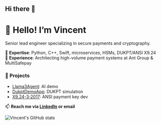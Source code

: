 ## Hi there 👋
# 👋 Hello! I’m Vincent

Senior lead engineer specializing in secure payments and cryptography.

🔹 **Expertise**: Python, C++, Swift, microservices, HSMs, DUKPT/ANSI X9.24  
🔹 **Experience**: Architecting high-volume payment systems at Ant Group & MultiSafepay  

### 🚀 Projects

- [Llama3Agent](https://github.com/Bevia/Llama3Agent): AI demo  
- [DukptDemoApp](https://github.com/Bevia/DukptDemoApp): DUKPT simulation  
- [X9.24-3‑2017](https://github.com/Bevia/X9.24-3-2017-Python-Source): ANSI payment key dev  

📫 **Reach me via [LinkedIn](https://www.linkedin.com/in/vincentbevia/) or email**


![Vincent's GitHub stats](https://github-readme-stats.vercel.app/api?username=Bevia&show_icons=true&theme=dark)
